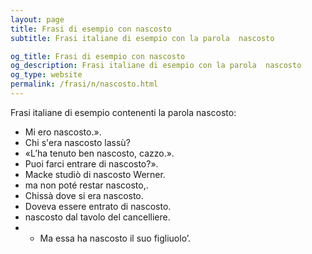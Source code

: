 ```yaml
---
layout: page
title: Frasi di esempio con nascosto 
subtitle: Frasi italiane di esempio con la parola  nascosto

og_title: Frasi di esempio con nascosto 
og_description: Frasi italiane di esempio con la parola  nascosto
og_type: website
permalink: /frasi/n/nascosto.html
---
```


Frasi italiane di esempio contenenti la parola nascosto:


- Mi ero nascosto.».
- Chi s'era nascosto lassù?
- «L’ha tenuto ben nascosto, cazzo.».
- Puoi farci entrare di nascosto?».
- Macke studiò di nascosto Werner.
- ma non poté restar nascosto,.
- Chissà dove si era nascosto.
- Doveva essere entrato di nascosto.
- nascosto dal tavolo del cancelliere.
- - Ma essa ha nascosto il suo figliuolo’.
